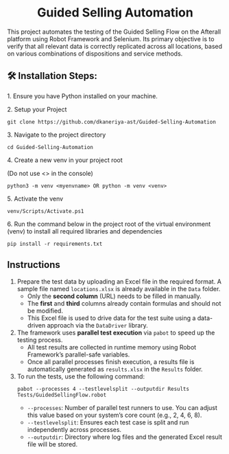 <h1 align="center" id="title">Guided Selling Automation</h1>

<p id="description">
This project automates the testing of the Guided Selling Flow on the Afterall platform using Robot Framework and Selenium.  
Its primary objective is to verify that all relevant data is correctly replicated across all locations, based on various combinations of dispositions and service methods.
</p>

<h2>🛠️ Installation Steps:</h2>

<p>1. Ensure you have Python installed on your machine.</p>

<p>2. Setup your Project</p>

```
git clone https://github.com/dkaneriya-ast/Guided-Selling-Automation
```

<p>3. Navigate to the project directory</p>

```
cd Guided-Selling-Automation
```

<p>4. Create a new venv in your project root</p> (Do not use <> in the console)

```
python3 -m venv <myenvname> OR python -m venv <venv> 
```

<p>5. Activate the venv </p>

```
venv/Scripts/Activate.ps1
```

<p>6. Run the command below in the project root of the virtual environment (venv) to install all required libraries and dependencies</p>

```
pip install -r requirements.txt
```

<h2>Instructions</h2>

<ol>
  <li>
    Prepare the test data by uploading an Excel file in the required format.
    A sample file named <code>locations.xlsx</code> is already available in the <code>Data</code> folder.
    <ul>
      <li>Only the <strong>second column</strong> (URL) needs to be filled in manually.</li>
      <li>The <strong>first</strong> and <strong>third</strong> columns already contain formulas and should not be modified.</li>
      <li>This Excel file is used to drive data for the test suite using a data-driven approach via the <code>DataDriver</code> library.</li>
    </ul>
  </li>

  <li>
    The framework uses <strong>parallel test execution</strong> via <code>pabot</code> to speed up the testing process.
    <ul>
      <li>All test results are collected in runtime memory using Robot Framework’s parallel-safe variables.</li>
      <li>Once all parallel processes finish execution, a results file is automatically generated as <code>results.xlsx</code> in the <code>Results</code> folder.</li>
    </ul>
  </li>

  <li>
    To run the tests, use the following command:
    <pre><code>pabot --processes 4 --testlevelsplit --outputdir Results Tests/GuidedSellingFlow.robot</code></pre>
    <ul>
      <li><code>--processes</code>: Number of parallel test runners to use. You can adjust this value based on your system’s core count (e.g., 2, 4, 6, 8).</li>
      <li><code>--testlevelsplit</code>: Ensures each test case is split and run independently across processes.</li>
      <li><code>--outputdir</code>: Directory where log files and the generated Excel result file will be stored.</li>
    </ul>
  </li>
